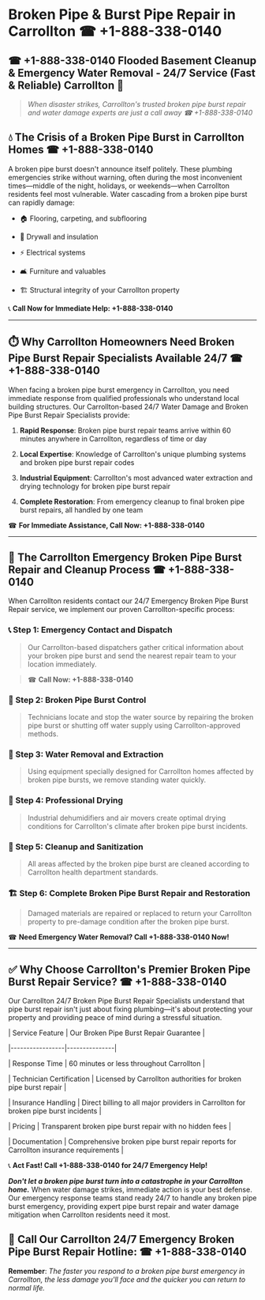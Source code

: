# Broken Pipe & Burst Pipe Repair in Carrollton ☎ +1-888-338-0140  
## ☎ +1-888-338-0140 Flooded Basement Cleanup & Emergency Water Removal - 24/7 Service (Fast & Reliable) Carrollton 🚨  

> *When disaster strikes, Carrollton's trusted broken pipe burst repair and water damage experts are just a call away ☎ +1-888-338-0140*  

## 💧 The Crisis of a Broken Pipe Burst in Carrollton Homes ☎ +1-888-338-0140  

A broken pipe burst doesn't announce itself politely. These plumbing emergencies strike without warning, often during the most inconvenient times—middle of the night, holidays, or weekends—when Carrollton residents feel most vulnerable. Water cascading from a broken pipe burst can rapidly damage:  

* 🏠 Flooring, carpeting, and subflooring  
* 🧱 Drywall and insulation  
* ⚡ Electrical systems  
* 🛋️ Furniture and valuables  
* 🏗️ Structural integrity of your Carrollton property  

📞 **Call Now for Immediate Help: +1-888-338-0140**  

---  

## ⏱️ Why Carrollton Homeowners Need Broken Pipe Burst Repair Specialists Available 24/7 ☎ +1-888-338-0140  

When facing a broken pipe burst emergency in Carrollton, you need immediate response from qualified professionals who understand local building structures. Our Carrollton-based 24/7 Water Damage and Broken Pipe Burst Repair Specialists provide:  

1. **Rapid Response**: Broken pipe burst repair teams arrive within 60 minutes anywhere in Carrollton, regardless of time or day  
2. **Local Expertise**: Knowledge of Carrollton's unique plumbing systems and broken pipe burst repair codes  
3. **Industrial Equipment**: Carrollton's most advanced water extraction and drying technology for broken pipe burst repair  
4. **Complete Restoration**: From emergency cleanup to final broken pipe burst repairs, all handled by one team  

☎ **For Immediate Assistance, Call Now: +1-888-338-0140**  

---  

## 🔧 The Carrollton Emergency Broken Pipe Burst Repair and Cleanup Process ☎ +1-888-338-0140  

When Carrollton residents contact our 24/7 Emergency Broken Pipe Burst Repair service, we implement our proven Carrollton-specific process:  

### 📞 Step 1: Emergency Contact and Dispatch  
> Our Carrollton-based dispatchers gather critical information about your broken pipe burst and send the nearest repair team to your location immediately.  
> ☎ **Call Now: +1-888-338-0140**  

### 🚿 Step 2: Broken Pipe Burst Control  
> Technicians locate and stop the water source by repairing the broken pipe burst or shutting off water supply using Carrollton-approved methods.  

### 🌊 Step 3: Water Removal and Extraction  
> Using equipment specially designed for Carrollton homes affected by broken pipe bursts, we remove standing water quickly.  

### 💨 Step 4: Professional Drying  
> Industrial dehumidifiers and air movers create optimal drying conditions for Carrollton's climate after broken pipe burst incidents.  

### 🧼 Step 5: Cleanup and Sanitization  
> All areas affected by the broken pipe burst are cleaned according to Carrollton health department standards.  

### 🏗️ Step 6: Complete Broken Pipe Burst Repair and Restoration  
> Damaged materials are repaired or replaced to return your Carrollton property to pre-damage condition after the broken pipe burst.  

☎ **Need Emergency Water Removal? Call +1-888-338-0140 Now!**  

---  

## ✅ Why Choose Carrollton's Premier Broken Pipe Burst Repair Service? ☎ +1-888-338-0140  

Our Carrollton 24/7 Broken Pipe Burst Repair Specialists understand that pipe burst repair isn't just about fixing plumbing—it's about protecting your property and providing peace of mind during a stressful situation.  

| Service Feature | Our Broken Pipe Burst Repair Guarantee |  
|-----------------|---------------|  
| Response Time | 60 minutes or less throughout Carrollton |  
| Technician Certification | Licensed by Carrollton authorities for broken pipe burst repair |  
| Insurance Handling | Direct billing to all major providers in Carrollton for broken pipe burst incidents |  
| Pricing | Transparent broken pipe burst repair with no hidden fees |  
| Documentation | Comprehensive broken pipe burst repair reports for Carrollton insurance requirements |  

📞 **Act Fast! Call +1-888-338-0140 for 24/7 Emergency Help!**  

***Don't let a broken pipe burst turn into a catastrophe in your Carrollton home.*** When water damage strikes, immediate action is your best defense. Our emergency response teams stand ready 24/7 to handle any broken pipe burst emergency, providing expert pipe burst repair and water damage mitigation when Carrollton residents need it most.  

## 📱 Call Our Carrollton 24/7 Emergency Broken Pipe Burst Repair Hotline: ☎ +1-888-338-0140  

**Remember**: *The faster you respond to a broken pipe burst emergency in Carrollton, the less damage you'll face and the quicker you can return to normal life.*
